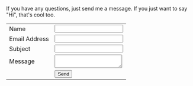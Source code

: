 If you have any questions, just send me a message. If you just want to say "Hi", that's cool too.

<form class="contact-form" action="/contact" method="POST">
    <input type="hidden" name="formId" value="contact">
    <table>
        <tbody>
            <tr>
                <td>Name</td>
                <td><input type="text" name="name"></td>
            </tr>
            <tr>
                <td>Email Address</td>
                <td><input type="text" name="email"></td>
            </tr>
            <tr>
                <td>Subject</td>
                <td><input type="text" name="subject"></td>
            </tr>
            <tr>
                <td>Message</td>
                <td><textarea name="message"></textarea></td>
            </tr>
            <tr>
                <td></td>
                <td><input type="submit" value="Send"></td>
            </tr>
        </tbody>
    </table>
</form>
